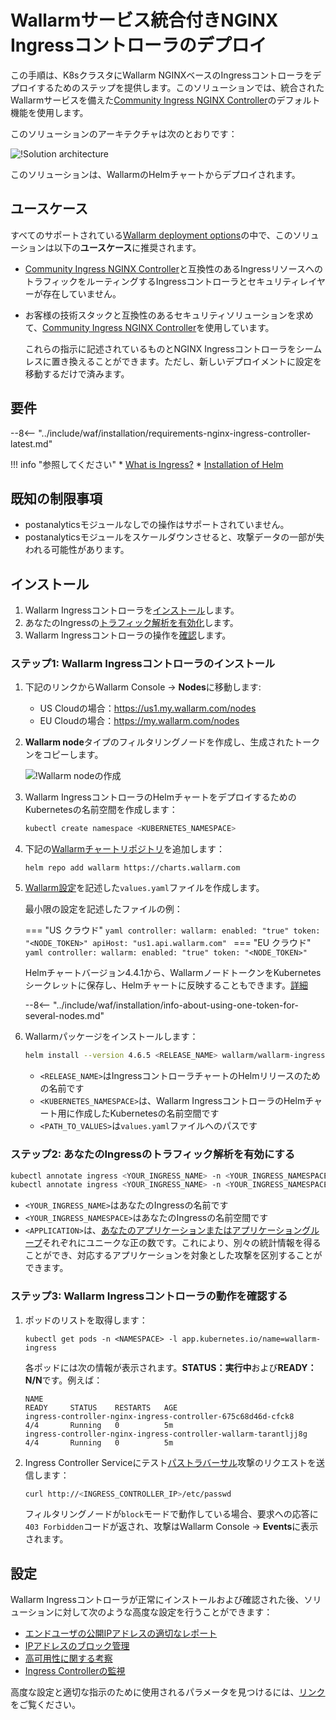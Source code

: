 [ip-list-docs]: ../../../user-guides/ip-lists/overview.md
[deployment-platform-docs]: ../../../installation/supported-deployment-options.md

# Wallarmサービス統合付きNGINX Ingressコントローラのデプロイ

この手順は、K8sクラスタにWallarm NGINXベースのIngressコントローラをデプロイするためのステップを提供します。このソリューションでは、統合されたWallarmサービスを備えた[Community Ingress NGINX Controller](https://github.com/kubernetes/ingress-nginx)のデフォルト機能を使用します。

このソリューションのアーキテクチャは次のとおりです：

![!Solution architecture](../../../images/waf-installation/kubernetes/nginx-ingress-controller.png)

このソリューションは、WallarmのHelmチャートからデプロイされます。

## ユースケース

すべてのサポートされている[Wallarm deployment options](../../../installation/supported-deployment-options.md)の中で、このソリューションは以下の**ユースケース**に推奨されます。

* [Community Ingress NGINX Controller](https://github.com/kubernetes/ingress-nginx)と互換性のあるIngressリソースへのトラフィックをルーティングするIngressコントローラとセキュリティレイヤーが存在していません。
* お客様の技術スタックと互換性のあるセキュリティソリューションを求めて、[Community Ingress NGINX Controller](https://github.com/kubernetes/ingress-nginx)を使用しています。

    これらの指示に記述されているものとNGINX Ingressコントローラをシームレスに置き換えることができます。ただし、新しいデプロイメントに設定を移動するだけで済みます。

## 要件

--8<-- "../include/waf/installation/requirements-nginx-ingress-controller-latest.md"

!!! info "参照してください"
    * [What is Ingress?](https://kubernetes.io/docs/concepts/services-networking/ingress/)
    * [Installation of Helm](https://helm.sh/docs/intro/install/)

## 既知の制限事項

* postanalyticsモジュールなしでの操作はサポートされていません。
* postanalyticsモジュールをスケールダウンさせると、攻撃データの一部が失われる可能性があります。

## インストール

1. Wallarm Ingressコントローラを[インストール](#step-1-installing-the-wallarm-ingress-controller)します。
2. あなたのIngressの[トラフィック解析を有効化](#step-2-enabling-traffic-analysis-for-your-ingress)します。
3. Wallarm Ingressコントローラの操作を[確認](#step-3-checking-the-wallarm-ingress-controller-operation)します。

### ステップ1: Wallarm Ingressコントローラのインストール

1. 下記のリンクからWallarm Console → **Nodes**に移動します:
    * US Cloudの場合：https://us1.my.wallarm.com/nodes
    * EU Cloudの場合：https://my.wallarm.com/nodes
1. **Wallarm node**タイプのフィルタリングノードを作成し、生成されたトークンをコピーします。
    
    ![!Wallarm nodeの作成](../../../images/user-guides/nodes/create-wallarm-node-name-specified.png)
1. Wallarm IngressコントローラのHelmチャートをデプロイするためのKubernetesの名前空間を作成します：

    ```bash
    kubectl create namespace <KUBERNETES_NAMESPACE>
    ```
1. 下記の[Wallarmチャートリポジトリ](https://charts.wallarm.com/)を追加します：
    ```
    helm repo add wallarm https://charts.wallarm.com
    ```
4. [Wallarm設定](../../../admin-en/configure-kubernetes-en.md)を記述した`values.yaml`ファイルを作成します。

    最小限の設定を記述したファイルの例：

    === "US クラウド"
        ```yaml
        controller:
          wallarm:
            enabled: "true"
            token: "<NODE_TOKEN>"
            apiHost: "us1.api.wallarm.com"
        ```
    === "EU クラウド"
        ```yaml
        controller:
          wallarm:
            enabled: "true"
            token: "<NODE_TOKEN>"
        ```    
    
    Helmチャートバージョン4.4.1から、WallarmノードトークンをKubernetesシークレットに保存し、Helmチャートに反映することもできます。[詳細](../../../admin-en/configure-kubernetes-en.md#controllerwallarmexistingsecret)
    
    --8<-- "../include/waf/installation/info-about-using-one-token-for-several-nodes.md"
1. Wallarmパッケージをインストールします：

    ``` bash
    helm install --version 4.6.5 <RELEASE_NAME> wallarm/wallarm-ingress -n <KUBERNETES_NAMESPACE> -f <PATH_TO_VALUES>
    ```

    * `<RELEASE_NAME>`はIngressコントローラチャートのHelmリリースのための名前です
    * `<KUBERNETES_NAMESPACE>`は、Wallarm IngressコントローラのHelmチャート用に作成したKubernetesの名前空間です
    * `<PATH_TO_VALUES>`は`values.yaml`ファイルへのパスです

### ステップ2: あなたのIngressのトラフィック解析を有効にする

``` bash
kubectl annotate ingress <YOUR_INGRESS_NAME> -n <YOUR_INGRESS_NAMESPACE> nginx.ingress.kubernetes.io/wallarm-mode=monitoring
kubectl annotate ingress <YOUR_INGRESS_NAME> -n <YOUR_INGRESS_NAMESPACE> nginx.ingress.kubernetes.io/wallarm-application=<APPLICATION>
```
* `<YOUR_INGRESS_NAME>`はあなたのIngressの名前です
* `<YOUR_INGRESS_NAMESPACE>`はあなたのIngressの名前空間です
* `<APPLICATION>`は、[あなたのアプリケーションまたはアプリケーショングループ](../../../user-guides/settings/applications.md)それぞれにユニークな正の数です。これにより、別々の統計情報を得ることができ、対応するアプリケーションを対象とした攻撃を区別することができます。

### ステップ3: Wallarm Ingressコントローラの動作を確認する

1. ポッドのリストを取得します：
    ```
    kubectl get pods -n <NAMESPACE> -l app.kubernetes.io/name=wallarm-ingress
    ```

    各ポッドには次の情報が表示されます。**STATUS：実行中**および**READY：N/N**です。例えば：

    ```
    NAME                                                              READY     STATUS    RESTARTS   AGE
    ingress-controller-nginx-ingress-controller-675c68d46d-cfck8      4/4       Running   0          5m
    ingress-controller-nginx-ingress-controller-wallarm-tarantljj8g   4/4       Running   0          5m
    ```
2. Ingress Controller Serviceにテスト[パストラバーサル](../../../attacks-vulns-list.md#path-traversal)攻撃のリクエストを送信します：

    ```bash
    curl http://<INGRESS_CONTROLLER_IP>/etc/passwd
    ```

    フィルタリングノードが`block`モードで動作している場合、要求への応答に`403 Forbidden`コードが返され、攻撃はWallarm Console → **Events**に表示されます。

## 設定

Wallarm Ingressコントローラが正常にインストールおよび確認された後、ソリューションに対して次のような高度な設定を行うことができます：

* [エンドユーザの公開IPアドレスの適切なレポート](../../../admin-en/configuration-guides/wallarm-ingress-controller/best-practices/report-public-user-ip.md)
* [IPアドレスのブロック管理](../../../user-guides/ip-lists/overview.md)
* [高可用性に関する考察](../../../admin-en/configuration-guides/wallarm-ingress-controller/best-practices/high-availability-considerations.md)
* [Ingress Controllerの監視](../../../admin-en/configuration-guides/wallarm-ingress-controller/best-practices/ingress-controller-monitoring.md)

高度な設定と適切な指示のために使用されるパラメータを見つけるには、[リンク](../../../admin-en/configure-kubernetes-en.md)をご覧ください。